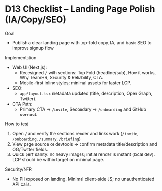 # D13 Checklist – Landing Page Polish (IA/Copy/SEO)

Goal
- Publish a clear landing page with top-fold copy, IA, and basic SEO to improve signup flow.

Implementation
- Web UI (Next.js):
  - Redesigned `/` with sections: Top Fold (headline/sub), How it works, Why TeamHR, Security & Reliability, CTA.
  - Mobile-first inline styles; minimal assets for faster LCP.
- SEO:
  - `app/layout.tsx` metadata updated (title, description, Open Graph, Twitter).
- CTA Path:
  - Primary CTA → `/invite`, Secondary → `/onboarding` and GitHub connect.

How to test
1) Open `/` and verify the sections render and links work (`/invite`, `/onboarding`, `/summary`, `/briefing`).
2) View page source or devtools → confirm metadata title/description and OG/Twitter fields.
3) Quick perf sanity: no heavy images; initial render is instant (local dev). LCP should be within target on minimal page.

Security/NFR
- No PII exposed on landing. Minimal client-side JS; no unauthenticated API calls.

